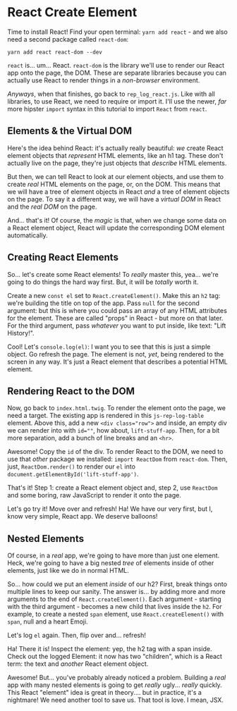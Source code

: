 # React Create Element

Time to install React! Find your open terminal: `yarn add react` - and we also
need a second package called `react-dom`:

```terminal-silent
yarn add react react-dom --dev
```

`react` is... um... React. `react-dom` is the library we'll use to render our
React app onto the page, the DOM. These are separate libraries because you can
actually use React to render things in a *non-browser* environment.

*Anyways*, when that finishes, go back to `rep_log_react.js`. Like with all libraries,
to use React, we need to require or import it. I'll use the newer, *far* more hipster
`import` syntax in this tutorial to import `React` from `react`.

## Elements & the Virtual DOM

Here's the idea behind React: it's actually really beautiful: *we* create React
element objects that *represent* HTML elements, like an h1 tag. These don't actually
live on the page, they're just objects that *describe* HTML elements.

But then, we can tell React to look at our element objects, and use them to create
*real* HTML elements on the page, or, on the DOM. This means that we will have a
tree of element objects in React *and* a tree of element objects on the page. To
say it a different way, we will have a *virtual DOM* in React and the *real DOM*
on the page.

And... that's it! Of course, the *magic* is that, when we change some data on a
React element object, React will update the corresponding DOM element automatically.

## Creating React Elements

So... let's create some React elements! To *really* master this, yea... we're
going to do things the hard way first. But, it will be *totally* worth it.

Create a new `const el` set to `React.createElement()`. Make this an `h2` tag: we're
building the title on top of the app. Pass `null` for the second argument: but this
is where you could pass an array of any HTML attributes for the element. These are
called "props" in React - but more on that later. For the third argument, pass
*whatever* you want to put inside, like text: "Lift History!".

Cool! Let's `console.log(el)`: I want you to see that this is just a simple object.
Go refresh the page. The element is not, *yet*, being rendered to the screen in any
way. It's just a React element that describes a potential HTML element.

## Rendering React to the DOM

Now, go back to `index.html.twig`. To render the element onto the page, we need
a target. The existing app is rendered in this `js-rep-log-table` element. Above
this, add a new `<div class="row">` and inside, an empty div we can render into
with `id=""`, how about, `lift-stuff-app`. Then, for a bit more separation, add a
bunch of line breaks and an `<hr>`.    

Awesome! Copy the `id` of the div. To render React to the DOM, we need to use that
*other* package we installed: `import ReactDom` from `react-dom`. Then, just,
`ReactDom.render()` to render our `el` into `document.getElementById('lift-stuff-app')`.

That's it! Step 1: create a React element object and, step 2, use `ReactDom` and
some boring, raw JavaScript to render it onto the page.

Let's go try it! Move over and refresh! Ha! We have our very first, but I, know
very simple, React app. We deserve balloons!

## Nested Elements

Of course, in a *real* app, we're going to have more than just one element. Heck,
we're going to have a big nested *tree* of elements inside of other elements, just
like we do in normal HTML.

So... how could we put an element *inside* of our h2? First, break things onto
multiple lines to keep our sanity. The answer is... by adding more and more arguments
to the end of `React.createElement()`. Each argument - starting with the third
argument - becomes a new child that lives inside the `h2`. For example, to create
a nested `span` element, use `React.createElement()` with `span`, null and a heart
Emoji.

Let's log `el` again. Then, flip over and... refresh!

Ha! There it is! Inspect the element: yep, the h2 tag with a span inside. Check
out the logged Element: it now has two "children", which is a React term: the text
and *another* React element object.

Awesome! But... you've probably already noticed a problem. Building a *real* app
with many nested elements is going to get *really* ugly... *really* quickly. This
React "element" idea is great in theory.... but in practice, it's a nightmare! We
need another tool to save us. That tool is love. I mean, JSX.
